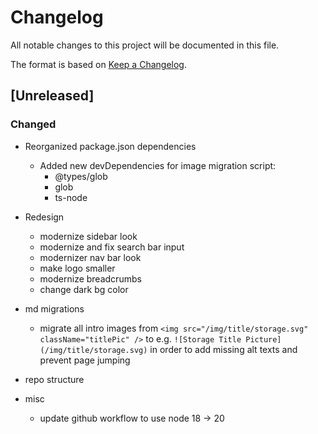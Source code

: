 # Changelog

All notable changes to this project will be documented in this file.

The format is based on [Keep a Changelog](https://keepachangelog.com/en/1.0.0/).

## [Unreleased]

### Changed

- Reorganized package.json dependencies

  - Added new devDependencies for image migration script:
    - @types/glob
    - glob
    - ts-node

- Redesign

  - modernize sidebar look
  - modernize and fix search bar input
  - modernizer nav bar look
  - make logo smaller
  - modernize breadcrumbs
  - change dark bg color

- md migrations

  - migrate all intro images from `<img src="/img/title/storage.svg" className="titlePic" />` to e.g. `![Storage Title Picture](/img/title/storage.svg)` in order to add missing alt texts and prevent page jumping

- repo structure

- misc
  - update github workflow to use node 18 -> 20
